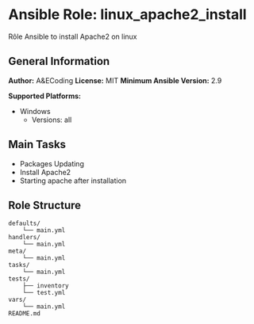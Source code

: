 # Ansible Role: linux_apache2_install

Rôle Ansible to install Apache2 on linux

## General Information

**Author:** A&ECoding
**License:** MIT
**Minimum Ansible Version:** 2.9

**Supported Platforms:**
- Windows
  - Versions: all

## Main Tasks

- Packages Updating
- Install Apache2
- Starting apache after installation

## Role Structure

```
defaults/
    └── main.yml
handlers/
    └── main.yml
meta/
    └── main.yml
tasks/
    └── main.yml
tests/
    ├── inventory
    └── test.yml
vars/
    └── main.yml
README.md
```
